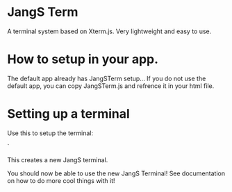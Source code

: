 # JangS Term
A terminal system based on Xterm.js.
Very lightweight and easy to use.

# How to setup in your app.

The default app already has JangSTerm setup...
If you do not use the default app, you can copy JangSTerm.js and refrence it in your html file.

# Setting up a terminal

Use this to setup the terminal:

<!doctype html>
  <html>
    <head>
      <link rel="stylesheet" href="node_modules/xterm/css/xterm.css" />
      <script src="node_modules/xterm/lib/xterm.js"></script>
    </head>
    <body>
      <div id="terminal"></div>
      <script>
        var term = new Terminal();
        term.open(document.getElementById('terminal'));
        term.write('JangSTerm 1.0.00 Is now activated!')
      </script>
    </body>
  </html>
`

This creates a new JangS terminal.

You should now be able to use the new JangS Terminal! See documentation on how
to do more cool things with it!